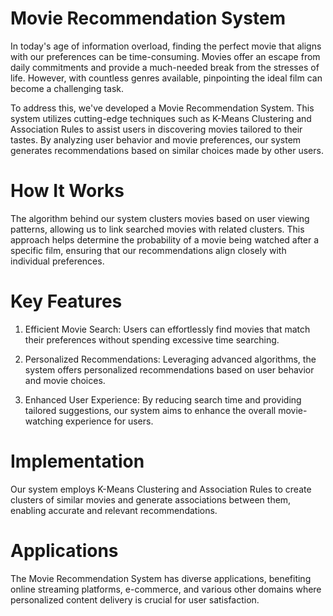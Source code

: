 # Movie Recommendation System

In today's age of information overload, finding the perfect movie that aligns with our preferences can be time-consuming. Movies offer an escape from daily commitments and provide a much-needed break from the stresses of life. However, with countless genres available, pinpointing the ideal film can become a challenging task.

To address this, we've developed a Movie Recommendation System. This system utilizes cutting-edge techniques such as K-Means Clustering and Association Rules to assist users in discovering movies tailored to their tastes. By analyzing user behavior and movie preferences, our system generates recommendations based on similar choices made by other users.

# How It Works

The algorithm behind our system clusters movies based on user viewing patterns, allowing us to link searched movies with related clusters. This approach helps determine the probability of a movie being watched after a specific film, ensuring that our recommendations align closely with individual preferences.

# Key Features
1. Efficient Movie Search: Users can effortlessly find movies that match their preferences without spending excessive time searching.

2. Personalized Recommendations: Leveraging advanced algorithms, the system offers personalized recommendations based on user behavior and movie choices.

3. Enhanced User Experience: By reducing search time and providing tailored suggestions, our system aims to enhance the overall movie-watching experience for users.

# Implementation

Our system employs K-Means Clustering and Association Rules to create clusters of similar movies and generate associations between them, enabling accurate and relevant recommendations.

# Applications

The Movie Recommendation System has diverse applications, benefiting online streaming platforms, e-commerce, and various other domains where personalized content delivery is crucial for user satisfaction.
